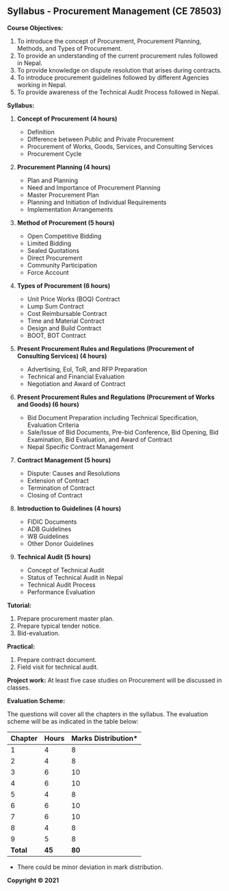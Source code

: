 ## Syllabus - Procurement Management (CE 78503)

**Course Objectives:**

1. To introduce the concept of Procurement, Procurement Planning, Methods, and Types of Procurement.
2. To provide an understanding of the current procurement rules followed in Nepal.
3. To provide knowledge on dispute resolution that arises during contracts.
4. To introduce procurement guidelines followed by different Agencies working in Nepal.
5. To provide awareness of the Technical Audit Process followed in Nepal.

**Syllabus:**

1. **Concept of Procurement (4 hours)**
   * Definition
   * Difference between Public and Private Procurement
   * Procurement of Works, Goods, Services, and Consulting Services
   * Procurement Cycle

2. **Procurement Planning (4 hours)**
   * Plan and Planning
   * Need and Importance of Procurement Planning
   * Master Procurement Plan
   * Planning and Initiation of Individual Requirements
   * Implementation Arrangements

3. **Method of Procurement (5 hours)**
   * Open Competitive Bidding
   * Limited Bidding
   * Sealed Quotations
   * Direct Procurement
   * Community Participation
   * Force Account

4. **Types of Procurement (6 hours)**
   * Unit Price Works (BOQ) Contract
   * Lump Sum Contract
   * Cost Reimbursable Contract
   * Time and Material Contract
   * Design and Build Contract
   * BOOT, BOT Contract

5. **Present Procurement Rules and Regulations (Procurement of Consulting Services) (4 hours)**
   * Advertising, EoI, ToR, and RFP Preparation
   * Technical and Financial Evaluation
   * Negotiation and Award of Contract

6. **Present Procurement Rules and Regulations (Procurement of Works and Goods) (6 hours)**
   * Bid Document Preparation including Technical Specification, Evaluation Criteria
   * Sale/Issue of Bid Documents, Pre-bid Conference, Bid Opening, Bid Examination, Bid Evaluation, and Award of Contract
   * Nepal Specific Contract Management

7. **Contract Management (5 hours)**
   * Dispute: Causes and Resolutions
   * Extension of Contract
   * Termination of Contract
   * Closing of Contract

8. **Introduction to Guidelines (4 hours)**
   * FIDIC Documents
   * ADB Guidelines
   * WB Guidelines
   * Other Donor Guidelines

9. **Technical Audit (5 hours)**
   * Concept of Technical Audit
   * Status of Technical Audit in Nepal
   * Technical Audit Process
   * Performance Evaluation

**Tutorial:**

1. Prepare procurement master plan.
2. Prepare typical tender notice.
3. Bid-evaluation.

**Practical:**

1. Prepare contract document.
2. Field visit for technical audit.

**Project work:** 
At least five case studies on Procurement will be discussed in classes.

**Evaluation Scheme:**

The questions will cover all the chapters in the syllabus. The evaluation scheme will be as indicated in the table below:

| Chapter | Hours | Marks Distribution* |
|---|---|---|
| 1 | 4 | 8 |
| 2 | 4 | 8 |
| 3 | 6 | 10 |
| 4 | 6 | 10 |
| 5 | 4 | 8 |
| 6 | 6 | 10 |
| 7 | 6 | 10 |
| 8 | 4 | 8 |
| 9 | 5 | 8 |
| **Total** | **45** | **80** |

* There could be minor deviation in mark distribution.

**Copyright &copy; 2021** 
